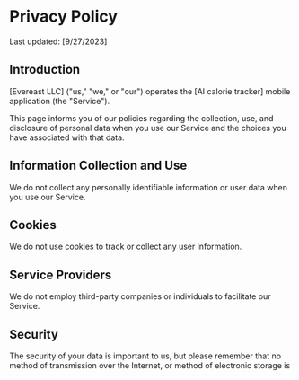 # Privacy Policy

Last updated: [9/27/2023]

## Introduction

[Evereast LLC] ("us," "we," or "our") operates the [AI calorie tracker] mobile application (the "Service").

This page informs you of our policies regarding the collection, use, and disclosure of personal data when you use our Service and the choices you have associated with that data. 

## Information Collection and Use

We do not collect any personally identifiable information or user data when you use our Service.

## Cookies

We do not use cookies to track or collect any user information.

## Service Providers

We do not employ third-party companies or individuals to facilitate our Service.

## Security

The security of your data is important to us, but please remember that no method of transmission over the Internet, or method of electronic storage is 

